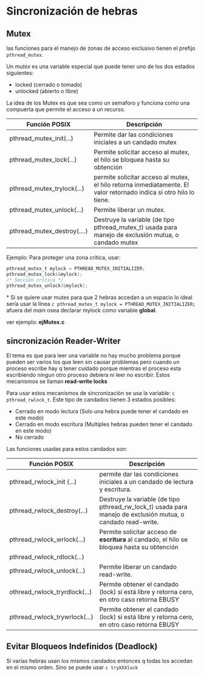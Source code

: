 # Sincronización de hebras
## Mutex
las funciones para el manejo de zonas de acceso exclusivo tienen el prefijo ```pthread_mutex```.

Un *mutex* es una variable especial que puede tener uno de los dos estados siguientes:
- locked (cerrado o tomado)
- unlocked (abierto o libre)

La idea de los Mutex es que sea como un semaforo y funciona como una compuerta que permite el acceso a un recurso.

| Función POSIX   | Descripción |
|----|----|
| pthread_mutex_init(...)   | 	Permite dar las condiciones iniciales a un candado mutex |
| pthread_mutex_lock(...) |	Permite solicitar acceso al mutex, el hilo se bloquea hasta su obtención |
| pthread_mutex_trylock(...) |	permite solicitar acceso al mutex,  el hilo retorna inmediatamente. El valor retornado indica si otro hilo lo tiene. |
| pthread_mutex_unlock(...) |	Permite liberar un mutex. |
| pthread_mutex_destroy(....) |	Destruye la variable (de tipo pthread_mutex_t) usada para manejo de exclusión mutua, o candado mutex |


Ejemplo: Para proteger una zona crítica, usar:
```c
pthread_mutex_t mylock = PTHREAD_MUTEX_INITIALIZER;
pthread_mutex_lock(&mylock);
/* Sección crítica */
pthread_mutex_unlock(&mylock);
```
\* Si se quiere usar mutex para que 2 hebras accedan a un espacio lo ideal sería usar la línea ```c pthread_mutex_t mylock = PTHREAD_MUTEX_INITIALIZER; ``` afuera del *main* osea declarar mylock como variable **global**.

ver ejemplo: **ejMutex.c**

## sincronización Reader-Writer

El tema es que para leer una variable no hay mucho problema porque pueden ser varios los que leen sin causar problemas pero cuando un proceso escribe hay q tener cuidado porque mientras el proceso esta escribiendo ningun otro proceso debiera ni leer no escribir. Estos mecanismos se llaman **read-write locks** 

Para usar estos mecanismos de sincronización se usa la variable:
```c pthread_rwlock_t```.
Este tipo de candados tienen 3 estados posibles:
- Cerrado en modo lectura (Solo una hebra puede tener el candado en este modo)
- Cerrado en modo escritura (Multiples hebras pueden tener el candado en este modo)
- No cerrado

Las funciones usadas para estos candados son:

|Función POSIX |Descripción|
|----|----|
|pthread_rwlock_init (...) |permite dar las condiciones iniciales a un candado de lectura y escritura.|
|pthread_rwlock_destroy(...)|Destruye la variable (de tipo pthread_rw_lock_t) usada para manejo de exclusión mutua, o candado read-write.|
|pthread_rwlock_wrlock(...)|Permite solicitar acceso de **escritura** al candado, el hilo se bloquea hasta su obtención|
|pthread_rwlock_rdlock(...)||permite solicitar acceso de **lectura** al candado,  el hilo accede si el candado está libre o si sólo ha sido concedido para lectura.|
|pthread_rwlock_unlock(...)|Permite liberar un candado read-write.|
|othread_rwlock_tryrdlock(...) |	Permite obtener el candado (lock) si está libre y retorna cero, en otro caso retorna EBUSY|
|pthread_rwlock_trywrlock(...) |	Permite obtener el candado (lock) si está libre y retorna cero, en otro caso retorna EBUSY|

## Evitar Bloqueos Indefinidos (Deadlock)
Si varias hebras usan los mismos candados entonces q todas los accedan en el mismo orden. Sino se puede usar ```c tryXXXlock```
